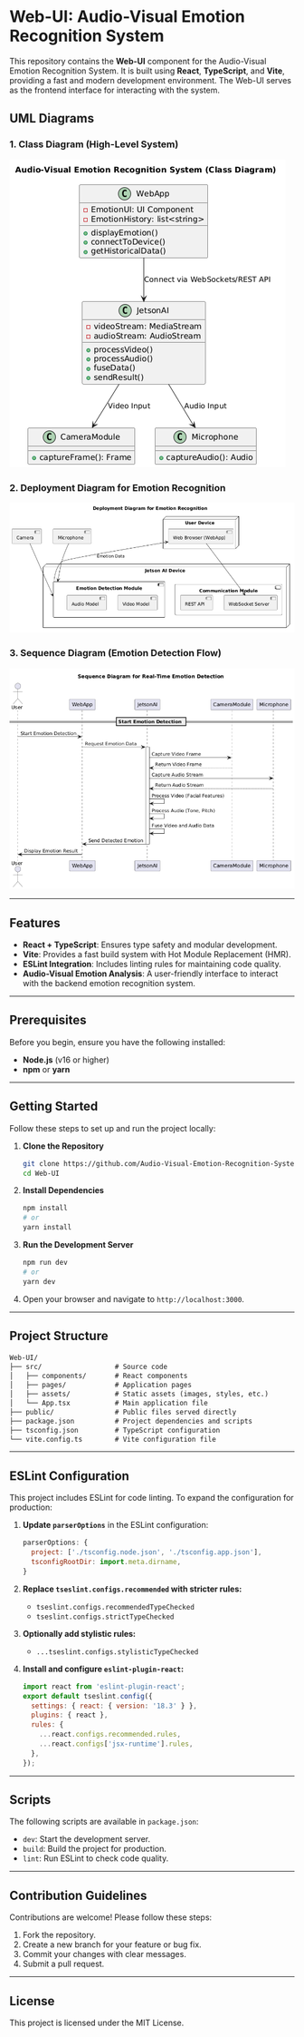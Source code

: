 # Web-UI: Audio-Visual Emotion Recognition System

This repository contains the **Web-UI** component for the Audio-Visual Emotion Recognition System. It is built using **React**, **TypeScript**, and **Vite**, providing a fast and modern development environment. The Web-UI serves as the frontend interface for interacting with the system.

## UML Diagrams

### 1. Class Diagram (High-Level System)
![Class Diagram](./src/assets/Class%20Diagram%20(High-Level%20System)%20.png)

### 2. Deployment Diagram for Emotion Recognition
![Deployment Diagram](./src/assets/Deployment%20Diagram%20for%20Emotion%20Recognition.png)

### 3. Sequence Diagram (Emotion Detection Flow)
![Sequence Diagram](./src/assets/Sequence%20Diagram%20(Emotion%20Detection%20Flow)%20.png)

---

## Features

- **React + TypeScript**: Ensures type safety and modular development.
- **Vite**: Provides a fast build system with Hot Module Replacement (HMR).
- **ESLint Integration**: Includes linting rules for maintaining code quality.
- **Audio-Visual Emotion Analysis**: A user-friendly interface to interact with the backend emotion recognition system.

---

## Prerequisites

Before you begin, ensure you have the following installed:

- **Node.js** (v16 or higher)
- **npm** or **yarn**

---

## Getting Started

Follow these steps to set up and run the project locally:

1. **Clone the Repository**
   ```bash
   git clone https://github.com/Audio-Visual-Emotion-Recognition-System/Web-UI.git
   cd Web-UI
   ```

2. **Install Dependencies**
   ```bash
   npm install
   # or
   yarn install
   ```

3. **Run the Development Server**
   ```bash
   npm run dev
   # or
   yarn dev
   ```

4. Open your browser and navigate to `http://localhost:3000`.

---

## Project Structure

```
Web-UI/
├── src/                  # Source code
│   ├── components/       # React components
│   ├── pages/            # Application pages
│   ├── assets/           # Static assets (images, styles, etc.)
│   └── App.tsx           # Main application file
├── public/               # Public files served directly
├── package.json          # Project dependencies and scripts
├── tsconfig.json         # TypeScript configuration
└── vite.config.ts        # Vite configuration file
```

---

## ESLint Configuration

This project includes ESLint for code linting. To expand the configuration for production:

1. **Update `parserOptions`** in the ESLint configuration:
   ```javascript
   parserOptions: {
     project: ['./tsconfig.node.json', './tsconfig.app.json'],
     tsconfigRootDir: import.meta.dirname,
   }
   ```

2. **Replace `tseslint.configs.recommended` with stricter rules:**
   - `tseslint.configs.recommendedTypeChecked`
   - `tseslint.configs.strictTypeChecked`

3. **Optionally add stylistic rules:**
   - `...tseslint.configs.stylisticTypeChecked`

4. **Install and configure `eslint-plugin-react`:**
   ```javascript
   import react from 'eslint-plugin-react';
   export default tseslint.config({
     settings: { react: { version: '18.3' } },
     plugins: { react },
     rules: {
       ...react.configs.recommended.rules,
       ...react.configs['jsx-runtime'].rules,
     },
   });
   ```

---

## Scripts

The following scripts are available in `package.json`:

- `dev`: Start the development server.
- `build`: Build the project for production.
- `lint`: Run ESLint to check code quality.

---

## Contribution Guidelines

Contributions are welcome! Please follow these steps:

1. Fork the repository.
2. Create a new branch for your feature or bug fix.
3. Commit your changes with clear messages.
4. Submit a pull request.

---

## License

This project is licensed under the MIT License.
